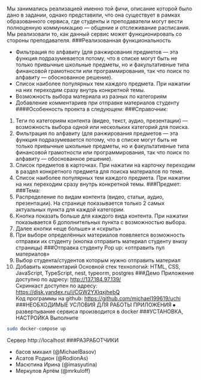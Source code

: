 Мы занимались реализацией именно той фичи, описание которой было дано в задании, однако представили, что она существует в рамках образованного сервиса, где студенты и преподаватели могут вести полноценную коммуникацию — общение и отслеживание расписания. Мы реализовали то, как данный сервис может функционировать со стороны преподавателя.
###Реализованная функциональность
- Фильтрация по алфавиту (для ранжирования предметов — эта функция подразумевается потому, что в списке могут быть не только привычные школьные предметы, но и факультативные типа финансовой грамотности или программирования, так что поиск по алфавиту — обоснованное решение).
- Список наиболее популярных тем каждого предмета. При нажатии на них переходим сразу внутрь конкретной темы.
- Возможность выбора материала из разных по категориям 
- Добавление комментариев при отправке материалов студенту 
####Особенность проекта в следующем:
###Справочник: 
 1. Теги по категориям контента (видео, текст, аудио, презентации) — возможность выбора одной или нескольких категорий для поиска. 
 2. Фильтрация по алфавиту (для ранжирования предметов — эта функция подразумевается потому, что в списке могут быть не только привычные школьные предметы, но и факультативные типа финансовой грамотности или программирования, так что поиск по алфавиту — обоснованное решение).
 3. Список предметов в карточках. При нажатии на карточку переходим в раздел конкретного предмета для поиска материалов по теме. 
 4. Список наиболее популярных тем каждого предмета. При нажатии на них переходим сразу внутрь конкретной темы.
###Предмет: 
###Тема:
 5. Распределение по видам контента (видео, статьи, аудио, презентации). На странице показывается только 2 самых актуальных пункта для каждой категории. 
 6. Кнопка показать больше для каждого вида контента. При нажатии показывается 6 дополнительных пункта с возможностью выбора. 
 7. Далее кнопки «еще больше» и «скрыть» 
 8. При выборе определённых материалов появляется возможность отправки их студенту (кнопка отправить материал студенту внизу страницы)
###Отправка студенту 
Pop up: «отправить пул материалов» 
 9. Выбор студента/студентов которым нужно отправить материал 
 10. Добавить комментарий
Основной стек технологий:
HTML, CSS, JavaScript, TypeScript, nest, typeorm, postgres
###Демо
Приложение доступно по адресу: http://137.184.97.139/ \
Скринкаст доступен по адресу: https://disk.yandex.ru/i/CGW2YXlqxjhebQ \
Код программы на github: https://github.com/michael199619/uchi
###НЕОБХОДИМЫЕ УСЛОВИЯ ДЛЯ РАБОТЫ ПРИЛОЖЕНИЯ
⦁	развертывание сервиса производится в docker
###УСТАНОВКА, НАСТРОЙКА
Выполните
```sh
sudo docker-compose up
```
Сервер http://localhost
###РАЗРАБОТЧИКИ
- басов михаил (@MichaelBasov)
- Асатов Родион (@RodionAs)
- Масютина Ирина (@imasyutina)
- Меркулов Артём (@mrkuloff)
